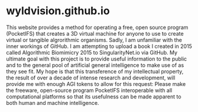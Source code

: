 # wyldvision.github.io

This website provides a method for operating a free, open source program (PocketIFS) that creates a 3D virtual machine for anyone to use to create virtual or tangible algrorithmic organisms. Sadly, I am unfamiliar with the inner workings of GitHub. I am attempting to upload a book I created in 2015 called Algorithmic Biomimicry 2015 to SingularityNet.io via GitHub. My ultimate goal with this project is to provide useful information to the public and to the general pool of artificial general intelligence to make use of as they see fit. My hope is that this transference of my intellectual property, the result of over a decade of intense research and development, will provide me with enough AGI tokens to allow for this request: Please make the freeware, open-source program PocketIFS interoperable with all computational platforms so that its usefulness can be made apparent to both human and machine intelligence.

